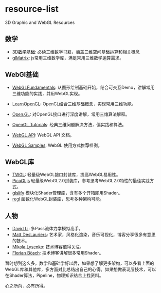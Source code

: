 # resource-list
3D Graphic and WebGL Resources

## 数学
* [3D数学基础](https://book.douban.com/subject/1400419/): 必读三维数学书籍，涵盖三维空间基础运算和相关概念
* [glMatrix](http://glmatrix.net/): js常用三维数学库，满足常用三维数学运算需求。

## WebGl基础
* [WebGLFundamentals](https://webglfundamentals.org/): 从图形绘制基础开始，结合可交互Demo，讲解常用三维功能的实践，并用WebGL实现。
* [LearnOpenGL](https://learnopengl.com/): OpenGL结合三维基础概念，实现常用三维功能。
* [Open.GL](https://open.gl/): 对OpenGL接口进行深度讲解，常用三维算法解释。
* [OpenGL Tutorials](https://paroj.github.io/gltut/): 经典三维问题解决方法，偏实践和算法。

* [WebGL API](https://developer.mozilla.org/en-US/docs/Web/API/WebGL_API): WebGL API 文档。
* [WebGL Samples](https://github.com/WebGLSamples): WebGL 使用方式推荐样例。

## WebGL库
* [TWGL](https://twgljs.org/): 轻量级WebGL接口封装库，提高WebGL易用性。
* [PicoGl.js](https://github.com/tsherif/picogl.js) 轻量级WebGL2.0封装库，参考思考WebGL2.0特性的最佳实践方式。
* [glslify](https://github.com/glslify/glslify) 模块化Shader管理库，含有多个开箱即用Shader。
* [regl](https://github.com/regl-project/regl) 函数化WebGL封装库，思考多种架构可能。

## 人物
* [David Li](https://github.com/dli): 多Pass流体力学模拟高手。
* [Matt DesLauriers](https://github.com/mattdesl): 艺术家，风格化渲染，音乐可视化，博客分享很多有意思的技术。
* [Mikola Lysenko](https://github.com/mikolalysenko): 技术博客值得关注。
* [Florian Bösch](https://github.com/pyalot): 技术博客讲解很多常用Shader。

暂时想到这么多，数学和基础学好以后，如果想了解更多架构，可以多看上面的WebGL库和其他库，多方面对比总结出自己的心得。如果想做表现层技术，可以在Shader算法，Pipeline，物理知识结合上找资料。

心之所向，必有所得。
